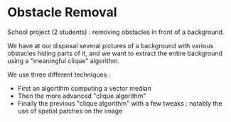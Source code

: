 # Obstacle Removal

School project (2 students) : removing obstacles in front of a background.

We have at our disposal several pictures of a background with various obstacles hiding parts of it, and we want to extract the entire background using a "meaningful clique" algorithm.

We use three different techniques : 
  - First an algortihm computing a vector median
  - Then the more advanced "clique algorithm"
  - Finally the previous "clique algorithm" with a few tweaks : notably the use of spatial patches on the image
